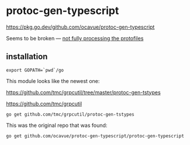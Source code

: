 # protoc-gen-typescript

https://pkg.go.dev/github.com/ocavue/protoc-gen-typescript

Seems to be broken — [not fully processing the protofiles](./src/proto/osmosis/gamm/pool-models/balancer/osmosis.gamm.v1beta1.balancerPool.d.ts)

## installation

```
export GOPATH=`pwd`/go
```

This module looks like the newest one:

https://github.com/tmc/grpcutil/tree/master/protoc-gen-tstypes

https://github.com/tmc/grpcutil

```
go get github.com/tmc/grpcutil/protoc-gen-tstypes
```


This was the original repo that was found:

```
go get github.com/ocavue/protoc-gen-typescript/protoc-gen-typescript
```